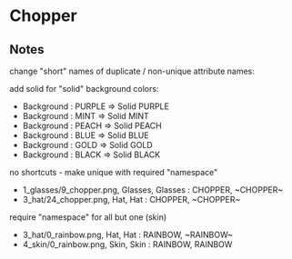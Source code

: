 # Chopper


## Notes

change "short" names of duplicate / non-unique attribute names:

add solid for "solid" background colors:

- Background : PURPLE => Solid PURPLE
- Background : MINT => Solid MINT
- Background : PEACH => Solid PEACH
- Background : BLUE => Solid BLUE
- Background : GOLD => Solid GOLD
- Background : BLACK => Solid BLACK


no shortcuts - make unique with required "namespace"

- 1_glasses/9_chopper.png, Glasses, Glasses : CHOPPER, ~CHOPPER~
- 3_hat/24_chopper.png, Hat, Hat : CHOPPER, ~CHOPPER~

require "namespace" for all but one (skin)

- 3_hat/0_rainbow.png, Hat, Hat : RAINBOW, ~RAINBOW~
- 4_skin/0_rainbow.png, Skin, Skin : RAINBOW, RAINBOW

